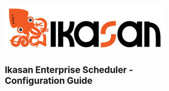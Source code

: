 ![IKASAN](../../developer/docs/quickstart-images/Ikasan-title-transparent.png)

# Ikasan Enterprise Scheduler - Configuration Guide